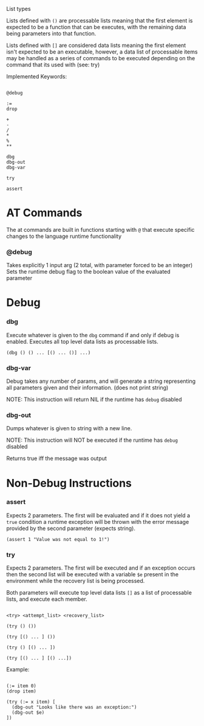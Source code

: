 
List types

Lists defined with `()` are processable lists meaning that the first element is 
expected to be a function that can be executes, with the remaining data being parameters
into that function.

Lists defined with `[]` are considered data lists meaning the first element isn't 
expected to be an executable, however, a data list of processable items may be 
handled as a series of commands to be executed depending on the command that its
used with (see: try)


Implemented Keywords:

```

@debug

:=
drop

+
-
/
*
%
**

dbg
dbg-out
dbg-var

try

assert

```

# AT Commands

The at commands are built in functions starting with `@` that execute specific changes
to the language runtime functionality

### @debug

Takes explicitly 1 input arg (2 total, with parameter forced to be an integer)
Sets the runtime debug flag to the boolean value of the evaluated parameter

# Debug

### dbg

Execute whatever is given to the `dbg` command if and only if debug is enabled. 
Executes all top level data lists as processable lists.

```
(dbg () () ... [() ... ()] ...)
```

### dbg-var

Debug takes any number of params, and will generate a string representing all parameters
given and their information. (does not print string)

NOTE: This instruction will return NIL if the runtime has `debug` disabled

### dbg-out

Dumps whatever is given to string with a new line.

NOTE: This instruction will NOT be executed if the runtime has `debug` disabled

Returns true iff the message was output

# Non-Debug Instructions


### assert

Expects 2 parameters. The first will be evaluated and if it does not
yield a `true` condition a runtime exception will be thrown with the
error message provided by the second parameter (expects string).

```
(assert 1 "Value was not equal to 1!")
```

### try

Expects 2 parameters. The first will be executed and if an exception occurs
then the second list will be executed with a variable `$e` present in the 
environment while the recovery list is being processed.

Both parameters will execute top level data lists `[]` as a list of processable
lists, and execute each member.

```

<try> <attempt_list> <recovery_list>

(try () ())

(try [() ... ] ())

(try () [() ... ])

(try [() ... ] [() ...])
```

Example:

```

(:= item 0)
(drop item)

(try (:= x item) [
  (dbg-out "Looks like there was an exception:")
  (dbg-out $e)
])

```
